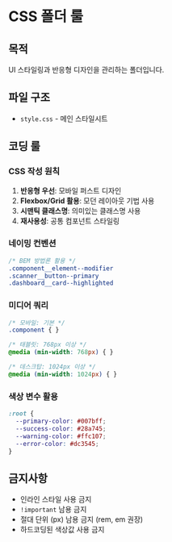 # CSS 폴더 룰

## 목적
UI 스타일링과 반응형 디자인을 관리하는 폴더입니다.

## 파일 구조
- `style.css` - 메인 스타일시트

## 코딩 룰

### CSS 작성 원칙
1. **반응형 우선**: 모바일 퍼스트 디자인
2. **Flexbox/Grid 활용**: 모던 레이아웃 기법 사용
3. **시맨틱 클래스명**: 의미있는 클래스명 사용
4. **재사용성**: 공통 컴포넌트 스타일링

### 네이밍 컨벤션
```css
/* BEM 방법론 활용 */
.component__element--modifier
.scanner__button--primary
.dashboard__card--highlighted
```

### 미디어 쿼리
```css
/* 모바일: 기본 */
.component { }

/* 태블릿: 768px 이상 */
@media (min-width: 768px) { }

/* 데스크탑: 1024px 이상 */
@media (min-width: 1024px) { }
```

### 색상 변수 활용
```css
:root {
  --primary-color: #007bff;
  --success-color: #28a745;
  --warning-color: #ffc107;
  --error-color: #dc3545;
}
```

## 금지사항
- 인라인 스타일 사용 금지
- `!important` 남용 금지
- 절대 단위 (px) 남용 금지 (rem, em 권장)
- 하드코딩된 색상값 사용 금지